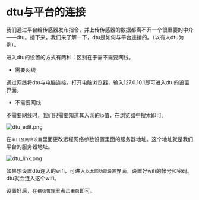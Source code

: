 
# dtu与平台的连接

我们通过平台给传感器发布指令，并上传传感器的数据都离不开一个很重要的中介——dtu。接下来，我们来了解一下，dtu是如何与平台连接的。（以有人dtu为例）。

进入dtu的设置的方式有两种：区别在于需不需要网线。

+ 需要网线

通过网线将dtu与电脑连接。打开电脑浏览器，输入127.0.10.1即可进入dtu的设置界面。

+ 不需要网线

不需要网线时，我们只需要知道其入网的ip值，在浏览器中搜索即可。

![dtu_edit.png](http://dgiot-1253666439.cos.ap-shanghai-fsi.myqcloud.com/blog/pump/dtu_edit.png)

在```串口及网络设置```里面更改远程网络参数设置里面的服务器地址。这个地址就是我们平台的服务器地址。

![dtu_link.png](http://dgiot-1253666439.cos.ap-shanghai-fsi.myqcloud.com/blog/pump/dtu_link.png)

如果想设置dtu连入的wifi，可进入```以太网功能设置```界面，设置好wifi的帐号和密码。dtu就会连入这个wifi。

设置好后，在```模块管理```里点击```重启```即可。